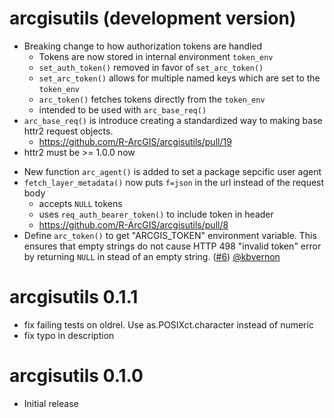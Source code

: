 # arcgisutils (development version)

- Breaking change to how authorization tokens are handled
  - Tokens are now stored in internal environment `token_env`
  - `set_auth_token()` removed in favor of `set_arc_token()` 
  - `set_arc_token()` allows for multiple named keys which are set to the `token_env`
  - `arc_token()` fetches tokens directly from the `token_env` 
  - intended to be used with `arc_base_req()` 
- `arc_base_req()` is introduce creating a standardized way to making base httr2 request objects. 
  - <https://github.com/R-ArcGIS/arcgisutils/pull/19>
- httr2 must be >= 1.0.0 now
* New function `arc_agent()` is added to set a package sepcific user agent 
* `fetch_layer_metadata()` now puts `f=json` in the url instead of the request body
  - accepts `NULL` tokens 
  - uses `req_auth_bearer_token()` to include token in header
  - <https://github.com/R-ArcGIS/arcgisutils/pull/8>
* Define `arc_token()` to get "ARCGIS_TOKEN" environment variable. This ensures that empty strings do not cause HTTP 498 "invalid token" error by returning `NULL` in stead of an empty string. ([#6](https://github.com/R-ArcGIS/arcgisutils/pull/6)) [@kbvernon](https://github.com/kbvernon)

# arcgisutils 0.1.1

* fix failing tests on oldrel. Use as.POSIXct.character instead of numeric
* fix typo in description 

# arcgisutils 0.1.0

* Initial release
